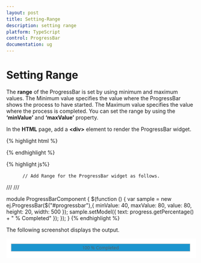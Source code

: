 ```yaml
---
layout: post
title: Setting-Range
description: setting range
platform: TypeScript
control: ProgressBar
documentation: ug
---
```


# Setting Range

The **range** of the ProgressBar is set by using minimum and maximum values. The Minimum value specifies the value where the ProgressBar shows the process to have started. The Maximum value specifies the value where the process is completed. You can set the range by using the **‘minValue’** and **‘maxValue’** property.

In the **HTML** page, add a **&lt;div&gt;** element to render the ProgressBar widget.

{% highlight html %}


   <div class="control">
        <div id="progressbar"></div>
   </div>

{% endhighlight %}

{% highlight js%}


          // Add Range for the ProgressBar widget as follows.
/// <reference path="tsfiles/jquery.d.ts" />
/// <reference path="tsfiles/ej.web.all.d.ts" />

module ProgressBarComponent {
    $(function () {
        var sample = new ej.ProgressBar($("#progressbar"),{
                    minValue: 40,
                    maxValue: 80,
                    value: 80,
                    height: 20,
                    width: 500
                });
                sample.setModel({ text: progress.getPercentage() + " % Completed" });
           });
}
{% endhighlight %}

The following screenshot displays the output.

![](Setting-Range_images/Setting-Range_img1.png) 

